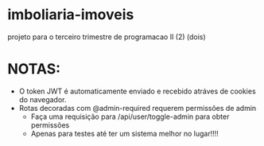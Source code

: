 # imboliaria-imoveis
projeto para o terceiro trimestre de programacao II (2) (dois)



# NOTAS:

- O token JWT é automaticamente enviado e recebido atráves de cookies do navegador.
- Rotas decoradas com @admin-required requerem permissões de admin
    - Faça uma requisição para /api/user/toggle-admin para obter permissões
    - Apenas para testes até ter um sistema melhor no lugar!!!!